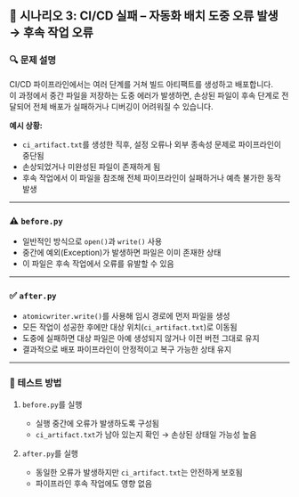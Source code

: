 ## 📂 시나리오 3: CI/CD 실패 – 자동화 배치 도중 오류 발생 → 후속 작업 오류

### 🔍 문제 설명

CI/CD 파이프라인에서는 여러 단계를 거쳐 빌드 아티팩트를 생성하고 배포합니다.  
이 과정에서 중간 파일을 저장하는 도중 에러가 발생하면, 손상된 파일이 후속 단계로 전달되어 전체 배포가 실패하거나 디버깅이 어려워질 수 있습니다.

**예시 상황:**

- `ci_artifact.txt`를 생성한 직후, 설정 오류나 외부 종속성 문제로 파이프라인이 중단됨
- 손상되었거나 미완성된 파일이 존재하게 됨
- 후속 작업에서 이 파일을 참조해 전체 파이프라인이 실패하거나 예측 불가한 동작 발생

---

### ⚠️ `before.py`

- 일반적인 방식으로 `open()`과 `write()` 사용
- 중간에 예외(Exception)가 발생하면 파일은 이미 존재한 상태
- 이 파일은 후속 작업에서 오류를 유발할 수 있음

---

### ✅ `after.py`

- `atomicwriter.write()`를 사용해 임시 경로에 먼저 파일을 생성
- 모든 작업이 성공한 후에만 대상 위치(`ci_artifact.txt`)로 이동됨
- 도중에 실패하면 대상 파일은 아예 생성되지 않거나 이전 버전 그대로 유지
- 결과적으로 배포 파이프라인이 안정적이고 복구 가능한 상태 유지

---

### 🧪 테스트 방법

1. `before.py`를 실행
   - 실행 중간에 오류가 발생하도록 구성됨
   - `ci_artifact.txt`가 남아 있는지 확인 → 손상된 상태일 가능성 높음

2. `after.py`를 실행
   - 동일한 오류가 발생하지만 `ci_artifact.txt`는 안전하게 보호됨
   - 파이프라인 후속 작업에도 영향 없음
